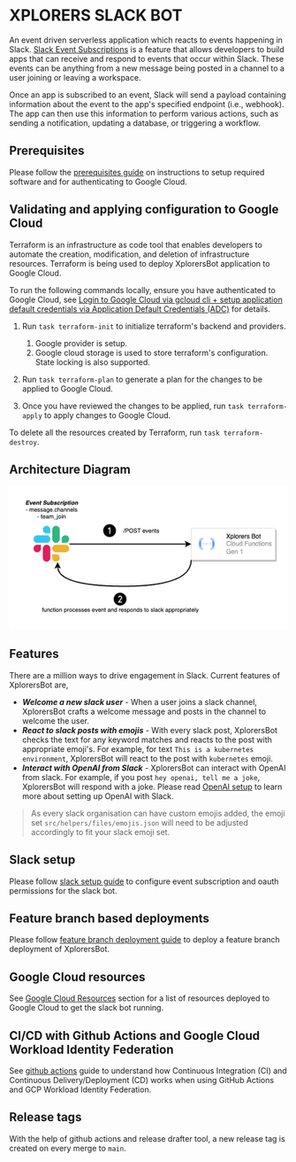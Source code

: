 # XPLORERS SLACK BOT

An event driven serverless application which reacts to events happening in Slack. [Slack Event Subscriptions](https://api.slack.com/events-api) is a feature that allows developers to build apps that can receive and respond to events that occur within Slack. These events can be anything from a new message being posted in a channel to a user joining or leaving a workspace.

Once an app is subscribed to an event, Slack will send a payload containing information about the event to the app's specified endpoint (i.e., webhook). The app can then use this information to perform various actions, such as sending a notification, updating a database, or triggering a workflow.

## Prerequisites

Please follow the [prerequisites guide](docs/prerequisites.md) on instructions to setup required software and for authenticating to Google Cloud.

## Validating and applying configuration to Google Cloud

Terraform is an infrastructure as code tool that enables developers to automate the creation, modification, and deletion of infrastructure resources. Terraform is being used to deploy XplorersBot application to Google Cloud.

To run the following commands locally, ensure you have authenticated to Google Cloud, see [Login to Google Cloud via gcloud cli + setup application default credentials via Application Default Credentials (ADC)](#authenticate-to-google-cloud) for details.

1. Run `task terraform-init` to initialize terraform's backend and providers.
    1. Google provider is setup.
    2. Google cloud storage is used to store terraform's configuration. State locking is also supported.

2. Run `task terraform-plan` to generate a plan for the changes to be applied to Google Cloud.

3. Once you have reviewed the changes to be applied, run `task terraform-apply` to apply changes to Google Cloud.

To delete all the resources created by Terraform, run `task terraform-destroy`.

## Architecture Diagram

![XplorersBot](assets/xplorers-bot-gcloud-gen1.drawio.png)

## Features

There are a million ways to drive engagement in Slack. Current features of XplorersBot are,

* ***Welcome a new slack user*** - When a user joins a slack channel, XplorersBot crafts a welcome message and posts in the channel to welcome the user.
* ***React to slack posts with emojis*** - With every slack post, XplorersBot checks the text for any keyword matches and reacts to the post with appropriate emoji's. For example, for text `This is a kubernetes environment`, XplorersBot will react to the post with `kubernetes` emoji.
* ***Interact with OpenAI from Slack*** - XplorersBot can interact with OpenAI from slack. For example, if you post `hey openai, tell me a joke`, XplorersBot will respond with a joke. Please read [OpenAI setup](docs/openai_setup.md) to learn more about setting up OpenAI with Slack.

> As every slack organisation can have custom emojis added, the emoji set `src/helpers/files/emojis.json` will need to be adjusted accordingly to fit your slack emoji set.

## Slack setup

Please follow [slack setup guide](docs/slack_setup.md) to configure event subscription and oauth permissions for the slack bot.

## Feature branch based deployments

Please follow [feature branch deployment guide](docs/feature_branch_deployment.md) to deploy a feature branch deployment of XplorersBot.

## Google Cloud resources

See [Google Cloud Resources](docs/google_cloud_resources.md) section for a list of resources deployed to Google Cloud to get the slack bot running.

## CI/CD with Github Actions and Google Cloud Workload Identity Federation

See [github actions](docs/cd_cd_with_github_actions.md) guide to understand how Continuous Integration (CI) and Continuous Delivery/Deployment (CD) works when using GitHub Actions and GCP Workload Identity Federation.

## Release tags

With the help of github actions and release drafter tool, a new release tag is created on every merge to `main`.
